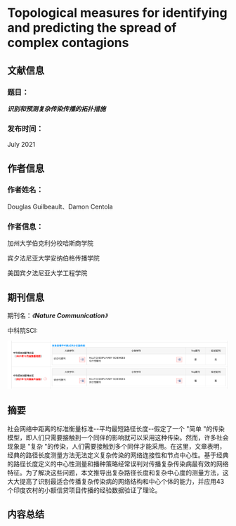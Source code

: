 # Topological measures for identifying and predicting the spread of complex contagions

## 文献信息

### 题目：

***识别和预测复杂传染传播的拓扑措施***

### 	发布时间： 

July 2021

## 作者信息

### 作者姓名：

Douglas Guilbeault、Damon Centola

### **作者信息：**

加州大学伯克利分校哈斯商学院

宾夕法尼亚大学安纳伯格传播学院

美国宾夕法尼亚大学工程学院

## 期刊信息

期刊名：*《**Nature Communication**》*

中科院SCI:  
 
![sci分区](sci.png)



## 摘要

社会网络中距离的标准衡量标准--平均最短路径长度--假定了一个 "简单 "的传染模型，即人们只需要接触到一个同伴的影响就可以采用这种传染。然而，许多社会现象是 "复杂 "的传染，人们需要接触到多个同伴才能采用。在这里，文章表明，经典的路径长度测量方法无法定义复杂传染的网络连接性和节点中心性。基于经典的路径长度定义的中心性测量和播种策略经常误判对传播复杂传染病最有效的网络特征。为了解决这些问题，本文推导出复杂路径长度和复杂中心度的测量方法，这大大提高了识别最适合传播复杂传染病的网络结构和中心个体的能力，并应用43个印度农村的小额信贷项目传播的经验数据验证了理论。

## 内容总结

